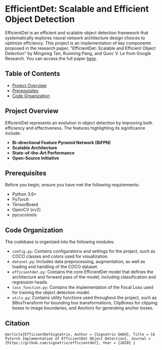 # EfficientDet: Scalable and Efficient Object Detection

EfficientDet is an efficient and scalable object detection framework that systematically explores neural network architecture design choices to optimize efficiency. This project is an implementation of key components proposed in the research paper, "EfficientDet: Scalable and Efficient Object Detection" by Mingxing Tan, Ruoming Pang, and Quoc V. Le from Google Research. You can access the full paper [here](https://arxiv.org/abs/1911.09070).

## Table of Contents

- [Project Overview](#project-overview)
- [Prerequisites](#prerequisites)
- [Code Organization](#code-organization)

## Project Overview

EfficientDet represents an evolution in object detection by improving both efficiency and effectiveness. The features highlighting its significance include:

- **Bi-directional Feature Pyramid Network (BiFPN)**
- **Scalable Architecture**
- **State-of-the-Art Performance**
- **Open-Source Initiative**
  
## Prerequisites

Before you begin, ensure you have met the following requirements:

- Python 3.6+
- PyTorch
- TensorBoard
- OpenCV (cv2)
- pycocotools
  
## Code Organization

The codebase is organized into the following modules:

- `config.py`: Contains configurations and settings for the project, such as COCO classes and colors used for visualization.
- `dataset.py`: Includes data preprocessing, augmentation, as well as loading and handling of the COCO dataset.
- `efficientdet.py`: Contains the core EfficientDet model that defines the architecture and forward pass of the model, including classification and regression heads.
- `loss_function.py`: Contains the implementation of the Focal Loss used for training the object detection model.
- `utils.py`: Contains utility functions used throughout the project, such as BBoxTransform for bounding box transformations, ClipBoxes for clipping boxes to image boundaries, and Anchors for generating anchor boxes.

## Citation

`@article{EfficientDetSignatrix,
    Author = {Signatrix GmbH},
    Title = {A Pytorch Implementation of EfficientDet Object Detection},
    Journal = {https://github.com/signatrix/efficientdet},
    Year = {2020}
}`
